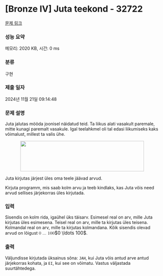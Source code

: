 # [Bronze IV] Juta teekond - 32722 

[문제 링크](https://www.acmicpc.net/problem/32722) 

### 성능 요약

메모리: 2020 KB, 시간: 0 ms

### 분류

구현

### 제출 일자

2024년 11월 21일 09:14:48

### 문제 설명

<p>Juta jalutas mööda joonisel näidatud teid. Ta liikus alati vasakult paremale, mitte kunagi paremalt vasakule. Igal teelahkmel oli tal edasi liikumiseks kaks võimalust, millest ta valis ühe.</p>

<p style="text-align: center;"><img alt="" src="https://upload.acmicpc.net/f4ecac82-9055-4ed8-a6db-ab43223dce39/-/preview/" style="width: 405px; height: 100px;"></p>

<p>Juta kirjutas järjest üles oma teele jäävad arvud.</p>

<p>Kirjuta programm, mis saab kolm arvu ja teeb kindlaks, kas Juta võis need arvud sellises järjekorras üles kirjutada.</p>

### 입력 

 <p>Sisendis on kolm rida, igaühel üks täisarv. Esimesel real on arv, mille Juta kirjutas üles esimesena. Teisel real on arv, mille ta kirjutas üles teisena. Kolmandal real on arv, mille ta kirjutas kolmandana. Kõik sisendis olevad arvud on lõigust <mjx-container class="MathJax" jax="CHTML" style="font-size: 109%; position: relative;"><mjx-math class="MJX-TEX" aria-hidden="true"><mjx-mn class="mjx-n"><mjx-c class="mjx-c30"></mjx-c></mjx-mn><mjx-mo class="mjx-n" space="2"><mjx-c class="mjx-c2026"></mjx-c></mjx-mo><mjx-mn class="mjx-n" space="2"><mjx-c class="mjx-c31"></mjx-c><mjx-c class="mjx-c30"></mjx-c><mjx-c class="mjx-c30"></mjx-c></mjx-mn></mjx-math><mjx-assistive-mml unselectable="on" display="inline"><math xmlns="http://www.w3.org/1998/Math/MathML"><mn>0</mn><mo>…</mo><mn>100</mn></math></mjx-assistive-mml><span aria-hidden="true" class="no-mathjax mjx-copytext">$0 \ldots 100$</span></mjx-container>.</p>

### 출력 

 <p>Väljundisse kirjutada üksainus sõna: <code>JAH</code>, kui Juta võis antud arve antud järjekorras kohata, ja <code>EI</code>, kui see on võimatu. Vastus väljastada suurtähtedega.</p>

